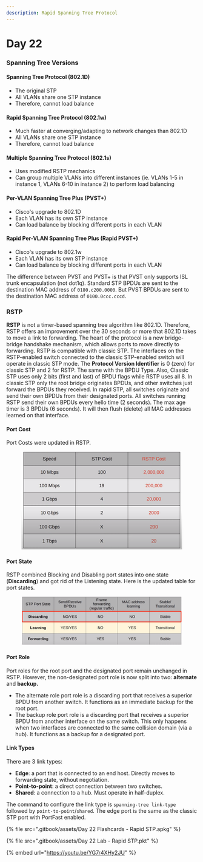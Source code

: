 ```yaml
---
description: Rapid Spanning Tree Protocol
---
```


# Day 22

### Spanning Tree Versions

#### Spanning Tree Protocol (802.1D)&#x20;

* The original STP&#x20;
* All VLANs share one STP instance&#x20;
* Therefore, cannot load balance

#### Rapid Spanning Tree Protocol (802.1w)&#x20;

* Much faster at converging/adapting to network changes than 802.1D&#x20;
* All VLANs share one STP instance&#x20;
* Therefore, cannot load balance&#x20;

#### Multiple Spanning Tree Protocol (802.1s)&#x20;

* Uses modified RSTP mechanics&#x20;
* Can group multiple VLANs into different instances (ie. VLANs 1-5 in instance 1, VLANs 6-10 in instance 2) to perform load balancing

#### Per-VLAN Spanning Tree Plus (PVST+)

* Cisco's upgrade to 802.1D
* Each VLAN has its own STP instance&#x20;
* Can load balance by blocking different ports in each VLAN

#### Rapid Per-VLAN Spanning Tree Plus (Rapid PVST+)&#x20;

* Cisco's upgrade to 802.1w&#x20;
* Each VLAN has its own STP instance&#x20;
* Can load balance by blocking different ports in each VLAN&#x20;

The difference between PVST and PVST+ is that PVST only supports ISL trunk encapsulation (not dot1q). Standard STP BPDUs are sent to the destination MAC address of `0180.c200.0000`. But PVST BPDUs are sent to the destination MAC address of `0100.0ccc.cccd`.

### RSTP

**RSTP** is not a timer-based spanning tree algorithm like 802.1D. Therefore, RSTP offers an improvement over the 30 seconds or more that 802.1D takes to move a link to forwarding. The heart of the protocol is a new bridge-bridge handshake mechanism, which allows ports to move directly to forwarding. RSTP is compatible with classic STP. The interfaces on the RSTP-enabled switch connected to the classic STP-enabled switch will operate in classic STP mode. The **Protocol Version Identifier** is 0 (zero) for classic STP and 2 for RSTP. The same with the BPDU Type. Also, Classic STP uses only 2 bits (first and last) of BPDU flags while RSTP uses all 8. In classic STP only the root bridge originates BPDUs, and other switches just forward the BPDUs they received. In rapid STP, all switches originate and send their own BPDUs from their designated ports. All switches running RSTP send their own BPDUs every hello time (2 seconds). The max age timer is 3 BPDUs (6 seconds). It will then flush (delete) all MAC addresses learned on that interface.

#### Port Cost

Port Costs were updated in RSTP.

<figure><img src=".gitbook/assets/image (19).png" alt="rstp port cost" width="563"><figcaption></figcaption></figure>

#### Port State

RSTP combined Blocking and Disabling port states into one state (**Discarding**) and got rid of the Listening state. Here is the updated table for port states.

<figure><img src=".gitbook/assets/image (20).png" alt="rstp port states" width="563"><figcaption></figcaption></figure>

#### Port Role

Port roles for the root port and the designated port remain unchanged in RSTP. However, the non-designated port role is now split into two: **alternate** and **backup.**&#x20;

* The alternate role port role is a discarding port that receives a superior BPDU from another switch. It functions as an immediate backup for the root port.&#x20;
* The backup role port role is a discarding port that receives a superior BPDU from another interface on the same switch. This only happens when two interfaces are connected to the same collision domain (via a hub). It functions as a backup for a designated port.&#x20;

#### Link Types

There are 3 link types:

* **Edge**: a port that is connected to an end host. Directly moves to forwarding state, without negotiation.
* **Point-to-point**: a direct connection between two switches.
* **Shared**: a connection to a hub. Must operate in half-duplex.

The command to configure the link type is `spanning-tree link-type` followed by `point-to-point`/`shared`. The edge port is the same as the classic STP port with PortFast enabled.

{% file src=".gitbook/assets/Day 22 Flashcards - Rapid STP.apkg" %}

{% file src=".gitbook/assets/Day 22 Lab - Rapid STP.pkt" %}

{% embed url="https://youtu.be/YG7r4XHy2JU" %}
